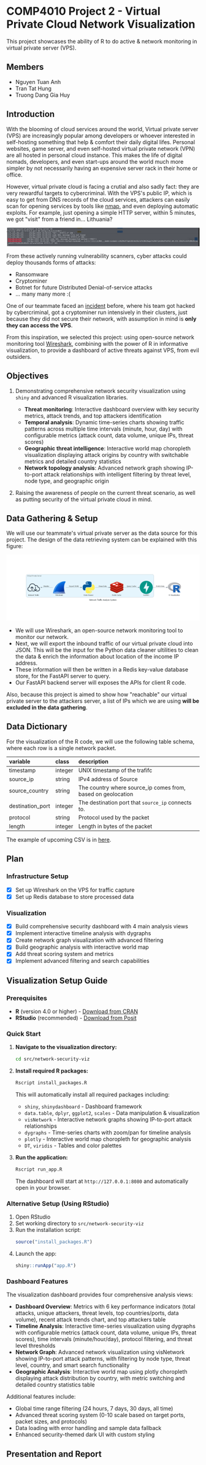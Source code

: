 # COMP4010 Project 2 - Virtual Private Cloud Network Visualization 

This project showcases the ability of R to do active & network monitoring in virtual private server (VPS). 

## Members

+ Nguyen Tuan Anh
+ Tran Tat Hung
+ Truong Dang Gia Huy

## Introduction 

With the blooming of cloud services around the world, Virtual private server (VPS) are increasingly popular among developers or whoever interested in self-hosting something that help & comfort their daily digital lifes. Personal websites, game server, and even self-hosted virtual private network (VPN) are all hosted in personal cloud instance. This makes the life of digital nomads, developers, and even start-ups around the world much more simpler by not necessarily having an expensive server rack in their home or office. 

However, virtual private cloud is facing a crutial and also sadly fact: they are very rewardful targets to cybercriminal. With the VPS's public IP, which is easy to get from DNS records of the cloud services, attackers can easily scan for opening services by tools like [nmap](https://nmap.org/), and even deploying automatic exploits. For example, just opening a simple HTTP server, within 5 minutes, we got "visit" from a friend in... Lithuania? 

![](./attachments/scan.png)

From these actively running vulnerability scanners, cyber attacks could deploy thousands forms of attacks:

- Ransomware
- Cryptominer
- Botnet for future Distributed Denial-of-service attacks
- ... many many more :(

One of our teammate faced an [incident](https://h114mx001.netlify.app/posts/how-we-got-hacked-while-ctfing/) before, where his team got hacked by cybercriminal, got a cryptominer run intensively in their clusters, just because they did not secure their network, with assumption in mind is **only they can access the VPS**. 

From this inspiration, we selected this project: using open-source network monitoring tool [Wireshark](https://www.wireshark.org/), combining with the power of R in informative visualization, to provide a dashboard of active threats against VPS, from evil outsiders.

## Objectives

1. Demonstrating comprehensive network security visualization using `shiny` and advanced R visualization libraries.
    - **Threat monitoring**: Interactive dashboard overview with key security metrics, attack trends, and top attackers identification
    - **Temporal analysis**: Dynamic time-series charts showing traffic patterns across multiple time intervals (minute, hour, day) with configurable metrics (attack count, data volume, unique IPs, threat scores)
    - **Geographic threat intelligence**: Interactive world map choropleth visualization displaying attack origins by country with switchable metrics and detailed country statistics
    - **Network topology analysis**: Advanced network graph showing IP-to-port attack relationships with intelligent filtering by threat level, node type, and geographic origin

2. Raising the awareness of people on the current threat scenario, as well as putting security of the virtual private cloud in mind.

## Data Gathering & Setup 

We will use our teammate's virtual private server as the data source for this project. The design of the data retrieving system can be explained with this figure: 

![](./attachments/diagrams/network_traffic_analysis_system.png)

+ We will use Wireshark, an open-source network monitoring tool to monitor our network. 
+ Next, we will export the inbound traffic of our virtual private cloud into JSON. This will be the input for the Python data cleaner ultilities to clean the data & enrich the information about location of the income IP address. 
+ These information will then be written in a Redis key-value database store, for the FastAPI server to query.
+ Our FastAPI backend server will exposes the APIs for client R code.

Also, because this project is aimed to show how "reachable" our virtual private server to the attackers server, a list of IPs which we are using **will be excluded in the data gathering**.

## Data Dictionary 

For the visualization of the R code, we will use the following table schema, where each row is a single network packet. 

|variable                  |class     |description                           |
|:-------------------------|:---------|:-------------------------------------|
|timestamp                 |integer   |UNIX timestamp of the trafifc |
|source_ip                 |string    |IPv4 address of Source |
|source_country            |string    |The country where source_ip comes from, based on geolocation |
|destination_port          |integer   |The destination port that `source_ip` connects to. |
|protocol                  |string    |Protocol used by the packet | 
|length                    |integer   |Length in bytes of the packet |

The example of upcoming CSV is in [here](./src/parser/output.csv).

## Plan

### Infrastructure Setup

- [x] Set up Wireshark on the VPS for traffic capture
- [x] Set up Redis database to store processed data

### Visualization

- [x] Build comprehensive security dashboard with 4 main analysis views
- [x] Implement interactive timeline analysis with dygraphs
- [x] Create network graph visualization with advanced filtering
- [x] Build geographic analysis with interactive world map
- [x] Add threat scoring system and metrics
- [x] Implement advanced filtering and search capabilities

## Visualization Setup Guide

### Prerequisites

- **R** (version 4.0 or higher) - [Download from CRAN](https://cran.r-project.org/)
- **RStudio** (recommended) - [Download from Posit](https://posit.co/downloads/)

### Quick Start

1. **Navigate to the visualization directory:**
   ```bash
   cd src/network-security-viz
   ```

2. **Install required R packages:**
   ```bash
   Rscript install_packages.R
   ```
   
   This will automatically install all required packages including:
   - `shiny`, `shinydashboard` - Dashboard framework
   - `data.table`, `dplyr`, `ggplot2`, `scales` - Data manipulation & visualization
   - `visNetwork` - Interactive network graphs showing IP-to-port attack relationships
   - `dygraphs` - Time-series charts with zoom/pan for timeline analysis
   - `plotly` - Interactive world map choropleth for geographic analysis
   - `DT`, `viridis` - Tables and color palettes

3. **Run the application:**
   ```bash
   Rscript run_app.R
   ```
   
   The dashboard will start at `http://127.0.0.1:8080` and automatically open in your browser.

### Alternative Setup (Using RStudio)

1. Open RStudio
2. Set working directory to `src/network-security-viz`
3. Run the installation script:
   ```r
   source("install_packages.R")
   ```
4. Launch the app:
   ```r
   shiny::runApp("app.R")
   ```

### Dashboard Features

The visualization dashboard provides four comprehensive analysis views:

- **Dashboard Overview**: Metrics with 6 key performance indicators (total attacks, unique attackers, threat levels, top countries/ports, data volume), recent attack trends chart, and top attackers table
- **Timeline Analysis**: Interactive time-series visualization using dygraphs with configurable metrics (attack count, data volume, unique IPs, threat scores), time intervals (minute/hour/day), protocol filtering, and threat level thresholds
- **Network Graph**: Advanced network visualization using visNetwork showing IP-to-port attack patterns, with filtering by node type, threat level, country, and smart search functionality
- **Geographic Analysis**: Interactive world map using plotly choropleth displaying attack distribution by country, with metric switching and detailed country statistics table

Additional features include:
- Global time range filtering (24 hours, 7 days, 30 days, all time)
- Advanced threat scoring system (0-10 scale based on target ports, packet sizes, and protocols)
- Data loading with error handling and sample data fallback
- Enhanced security-themed dark UI with custom styling

## Presentation and Report
